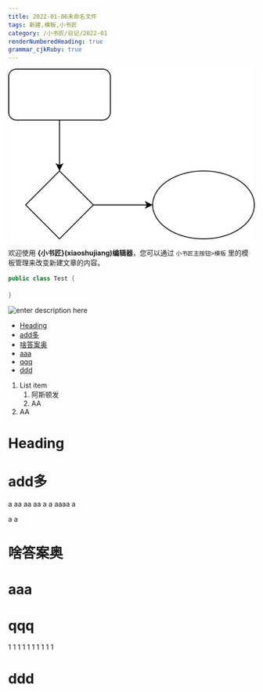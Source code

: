 ```yaml
---
title: 2022-01-06未命名文件 
tags: 新建,模板,小书匠
category: /小书匠/日记/2022-01
renderNumberedHeading: true
grammar_cjkRuby: true
---
```


![绘图](./attachments/1641455266289.drawio.svg)

欢迎使用 **{小书匠}(xiaoshujiang)编辑器**，您可以通过 `小书匠主按钮>模板` 里的模板管理来改变新建文章的内容。

``` java
public class Test {
	
}
```
![enter description here](https://gitee.com/wz-dazhi/pic/raw/master/xiaoshujiang/2022/1/6/1641454943431.png)

* [Heading](#heading)
* [add多](#add多)
* [啥答案奥](#啥答案奥)
* [aaa](#aaa)
* [qqq](#qqq)
* [ddd](#ddd)

 1. List item
    1. 阿斯顿发
    2. AA
 2. AA

# Heading

# add多

a aa
aa
aa
a
a
aaaa
a

a
a
# 啥答案奥

# aaa


# qqq
1
1
1
1
1
1
1
1
1
1
# ddd
